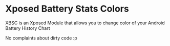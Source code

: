 Xposed Battery Stats Colors
===========================

XBSC is an Xposed Module that allows you to change color of your Android Battery History Chart


No complaints about dirty code :p
